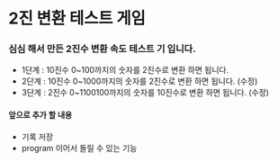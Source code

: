 # 2진 변환 테스트 게임
### 심심 해서 만든 2진수 변환 속도 테스트 기 입니다.
- 1단계 : 10진수 0~100까지의 숫자를 2진수로 변환 하면 됩니다. 
- 2단계 : 10진수 0~1000까지의 숫자를 2진수로 변환 하면 됩니다. (수정)
- 3단계 : 2진수 0~1100100까지의 숫자를 10진수로 변환 하면 됩니다. (수정)

#### 앞으로 추가 할 내용
- 기록 저장
- program 이어서 돌릴 수 있는 기능